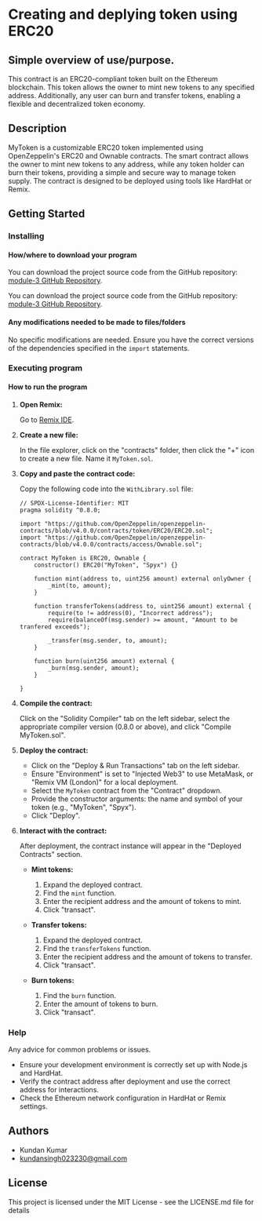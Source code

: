 # Creating and deplying token using ERC20

## Simple overview of use/purpose.

This contract is an ERC20-compliant token built on the Ethereum blockchain. This token allows the owner to mint new tokens to any specified address. Additionally, any user can burn and transfer tokens, enabling a flexible and decentralized token economy.

## Description

MyToken is a customizable ERC20 token implemented using OpenZeppelin's ERC20 and Ownable contracts. The smart contract allows the owner to mint new tokens to any address, while any token holder can burn their tokens, providing a simple and secure way to manage token supply. The contract is designed to be deployed using tools like HardHat or Remix.

## Getting Started

### Installing 

#### How/where to download your program 

You can download the project source code from the GitHub repository: [module-3 GitHub Repository](https://github.com/Xundan91/ETH-AVAX-PROOF-Intermediate/tree/main/Module-3-Assesment/WithLibary.sol).

You can download the project source code from the GitHub repository: [module-3 GitHub Repository](https://github.com/Xundan91/ETH-AVAX-PROOF-Intermediate/tree/main/Module-3-Assesment/WithLibary.sol).


#### Any modifications needed to be made to files/folders

No specific modifications are needed. Ensure you have the correct versions of the dependencies specified in the `import` statements.

### Executing program

#### How to run the program

1. **Open Remix:**

    Go to [Remix IDE](https://remix.ethereum.org/).

2. **Create a new file:**

    In the file explorer, click on the "contracts" folder, then click the "+" icon to create a new file. Name it `MyToken.sol`.

3. **Copy and paste the contract code:**

    Copy the following code into the `WithLibrary.sol` file:

    ```solidity
    // SPDX-License-Identifier: MIT
    pragma solidity ^0.8.0;
    
    import "https://github.com/OpenZeppelin/openzeppelin-contracts/blob/v4.0.0/contracts/token/ERC20/ERC20.sol";
    import "https://github.com/OpenZeppelin/openzeppelin-contracts/blob/v4.0.0/contracts/access/Ownable.sol";
    
    contract MyToken is ERC20, Ownable {
        constructor() ERC20("MyToken", "Spyx") {}

        function mint(address to, uint256 amount) external onlyOwner {
            _mint(to, amount);
        }
    
        function transferTokens(address to, uint256 amount) external {
            require(to != address(0), "Incorrect address");
            require(balanceOf(msg.sender) >= amount, "Amount to be tranfered exceeds");
            
            _transfer(msg.sender, to, amount);
        }
    
        function burn(uint256 amount) external {
            _burn(msg.sender, amount);
        }

    }
    ```

4. **Compile the contract:**

    Click on the "Solidity Compiler" tab on the left sidebar, select the appropriate compiler version (0.8.0 or above), and click "Compile MyToken.sol".

5. **Deploy the contract:**

    - Click on the "Deploy & Run Transactions" tab on the left sidebar.
    - Ensure "Environment" is set to "Injected Web3" to use MetaMask, or "Remix VM (London)" for a local deployment.
    - Select the `MyToken` contract from the "Contract" dropdown.
    - Provide the constructor arguments: the name and symbol of your token (e.g., "MyToken", "Spyx").
    - Click "Deploy".

6. **Interact with the contract:**

    After deployment, the contract instance will appear in the "Deployed Contracts" section.

    - **Mint tokens:**
        1. Expand the deployed contract.
        2. Find the `mint` function.
        3. Enter the recipient address and the amount of tokens to mint.
        4. Click "transact".
           
    - **Transfer tokens:**
        1. Expand the deployed contract.
        2. Find the `transferTokens` function.
        3. Enter the recipient address and the amount of tokens to transfer.
        4. Click "transact".

    - **Burn tokens:**
        1. Find the `burn` function.
        2. Enter the amount of tokens to burn.
        3. Click "transact".

### Help

Any advice for common problems or issues.

- Ensure your development environment is correctly set up with Node.js and HardHat.
- Verify the contract address after deployment and use the correct address for interactions.
- Check the Ethereum network configuration in HardHat or Remix settings.


## Authors

- Kundan Kumar
- kundansingh023230@gmail.com


## License

This project is licensed under the MIT License - see the LICENSE.md file for details
